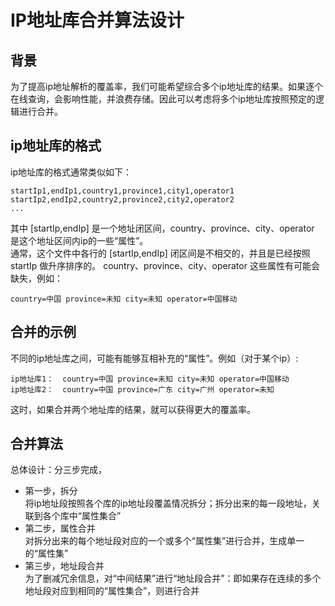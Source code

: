 # IP地址库合并算法设计
## 背景
为了提高ip地址解析的覆盖率，我们可能希望综合多个ip地址库的结果。如果逐个在线查询，会影响性能，并浪费存储。因此可以考虑将多个ip地址库按照预定的逻辑进行合并。  

## ip地址库的格式
ip地址库的格式通常类似如下：  
  ```text
  startIp1,endIp1,country1,province1,city1,operator1
  startIp2,endIp2,country2,province2,city2,operator2
  ...
  ```  
  其中 [startIp,endIp] 是一个地址闭区间，country、province、city、operator 是这个地址区间内ip的一些“属性”。  
  通常，这个文件中各行的 [startIp,endIp] 闭区间是不相交的，并且是已经按照 startIp 做升序排序的。
  country、province、city、operator 这些属性有可能会缺失，例如：  
```text
country=中国 province=未知 city=未知 operator=中国移动
```

## 合并的示例

不同的ip地址库之间，可能有能够互相补充的“属性”。例如（对于某个ip）:
```text
ip地址库1：  country=中国 province=未知 city=未知 operator=中国移动
ip地址库2：  country=中国 province=广东 city=广州 operator=未知
```
这时，如果合并两个地址库的结果，就可以获得更大的覆盖率。

## 合并算法
总体设计：分三步完成，  
* 第一步，拆分  
将ip地址段按照各个库的ip地址段覆盖情况拆分；拆分出来的每一段地址，关联到各个库中“属性集合”
* 第二步，属性合并  
对拆分出来的每个地址段对应的一个或多个“属性集”进行合并，生成单一的“属性集”
* 第三步，地址段合并  
为了删减冗余信息，对“中间结果”进行“地址段合并”：即如果存在连续的多个地址段对应到相同的“属性集合”，则进行合并



